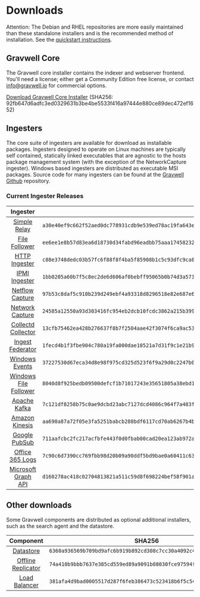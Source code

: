 # Downloads

Attention: The Debian and RHEL repositories are more easily maintained than these standalone installers and is the recommended method of installation. See the [quickstart instructions](#!quickstart/quickstart.md).

## Gravwell Core

The Gravwell core installer contains the indexer and webserver frontend. You'll need a license; either get a Community Edition free license, or contact info@gravwell.io for commercial options.

[Download Gravwell Core Installer](https://update.gravwell.io/archive/4.1.9/installers/gravwell_4.1.9.sh) (SHA256: 92fb647d6adfc3ed0329631b3be4be5533f416a97444e880ce89dec472ef1652)

## Ingesters

The core suite of ingesters are available for download as installable packages.  Ingesters designed to operate on Linux machines are typically self contained, statically linked executables that are agnostic to the hosts package management system (with the exception of the NetworkCapture ingester).  Windows based ingesters are distributed as executable MSI packages.  Source code for many ingesters can be found at the [Gravwell Github](https://github.com/gravwell/gravwell/tree/master/ingesters) repository.

### Current Ingester Releases
| Ingester | SHA256 | More Info |
|:--------:|-------:|----------:|
| [Simple Relay](https://update.gravwell.io/archive/4.1.9/installers/gravwell_simple_relay_installer_4.1.9.sh) | ``a30e40ef9c662f52aed0dc778931cdb9e539ed78ac19fa643e24063aa866d9dd`` | [Documentation](#!ingesters/ingesters.md#Simple_Relay)|
| [File Follower](https://update.gravwell.io/archive/4.1.9/installers/gravwell_file_follow_installer_4.1.9.sh) | ``ee6ee1e8b57d83ea6d18730d34fabd96eadbb75aaa174582322a2710f8c489aa`` | [Documentation](#!ingesters/ingesters.md#File_Follower) |
| [HTTP Ingester](https://update.gravwell.io/archive/4.1.9/installers/gravwell_http_ingester_installer_4.1.9.sh) | ``c88e3748dedc03b57fc6f88f8f4ba5f85908b1c5c93dfc9ca8a78cdc56a752f8`` | [Documentation](#!ingesters/ingesters.md#HTTP_POST) |
| [IPMI Ingester](https://update.gravwell.io/archive/4.1.9/installers/gravwell_ipmi_installer_4.1.9.sh) | ``1bb0205a60b7f5c8ec2de6d606af0bebff95065b0b74d3a57354c5b1d156dd06`` | [Documentation](#!ingesters/ingesters.md#IPMI_Ingester)|
| [Netflow Capture](http://update.gravwell.io/archive/4.1.9/installers/gravwell_netflow_capture_installer_4.1.9.sh) | ``97b53c8daf5c910b239d249ebf4a93318d8296518e82e687e637fe3fd98fbe3b`` | [Documentation](#!ingesters/ingesters.md#Netflow_Ingester) |
| [Network Capture](https://update.gravwell.io/archive/4.1.9/installers/gravwell_network_capture_installer_4.1.9.sh) | ``24585a12550a93d303416fc954eb2dcb10fcdc3862a215b3993603f3d36519d4`` | [Documentation](#!ingesters/ingesters.md#Network_Ingester) |
| [Collectd Collector](https://update.gravwell.io/archive/4.1.9/installers/gravwell_collectd_installer_4.1.9.sh) | ``13cfb75462ea428b276637f8b7f2504aae42f3074f6ca9ac534a616d4e31564b`` | [Documentation](#!ingesters/ingesters.md#collectd) |
| [Ingest Federator](https://update.gravwell.io/archive/4.1.9/installers/gravwell_federator_installer_4.1.9.sh) | ``1fecd4b1f3fbe904c780a19fa000dae10521a7d31f9c1e21b962582fd5b4abf3`` | [Documentation](#!ingesters/ingesters.md#Federator_Ingester) |
| [Windows Events](https://update.gravwell.io/archive/4.1.9/installers/gravwell_win_events_4.1.9.msi) | ``37227530d67eca34d8e98f975cd325d523f6f9a29d0c2247b059169855c609ee`` | [Documentation](#!ingesters/ingesters.md#Windows_Event_Service) |
| [Windows File Follower](https://update.gravwell.io/archive/4.1.9/installers/gravwell_file_follow_4.1.9.msi) | ``8040d8f925bedb09500defcf1b71017243e35651805a38ebd16dad1443a8ffc5`` | [Documentation](#!ingesters/ingesters.md#File_Follower) |
| [Apache Kafka](https://update.gravwell.io/archive/4.1.9/installers/gravwell_kafka_installer_4.1.9.sh) | ``7c121df8258b75c0ae9dcbd23abc7127dcd4086c964f7a483f78231ef785449f`` | [Documentation](#!ingesters/ingesters.md#Kafka)|
| [Amazon Kinesis](https://update.gravwell.io/archive/4.1.9/installers/gravwell_kinesis_ingest_installer_4.1.9.sh) | ``aa690a87a72f05e3fa5251babcb288bdf6117cd70ab6267b4ba04fd0a6ca5e14`` | [Documentation](#!ingesters/ingesters.md#Kinesis_Ingester)|
| [Google PubSub](https://update.gravwell.io/archive/4.1.9/installers/gravwell_pubsub_ingest_installer_4.1.9.sh) | ``711aafcbc2fc217acfbfe443f0d0fbab00cad20ea123ab972adeb79e244799b3`` | [Documentation](#!ingesters/ingesters.md#GCP_PubSub)|
| [Office 365 Logs](https://update.gravwell.io/archive/4.1.9/installers/gravwell_o365_installer_4.1.9.sh) | ``7c90c6d7390cc769fbb98d20b09a90ddf5bd9bae0a60411c635a9c313e3ed75c`` | [Documentation](#!ingesters/ingesters.md#Office_365_Log_Ingester)|
| [Microsoft Graph API](https://update.gravwell.io/archive/4.1.9/installers/gravwell_msgraph_installer_4.1.9.sh) | ``d160278ac418c02704813821a511c59d8f698224bef58f901a42872349061f48`` | [Documentation](#!ingesters/ingesters.md#Microsoft_Graph_API_Ingester)|

## Other downloads

Some Gravwell components are distributed as optional additional installers, such as the search agent and the datastore.

| Component | SHA256 | More Info |
|:---------:|:------:|----------:|
| [Datastore](https://update.gravwell.io/archive/4.1.9/installers/gravwell_datastore_installer_4.1.9.sh) | ``6360a936569b709bd9afc6b919b892cd308c7cc30a4092c44aacddc3410b5fab`` | [Documentation](#!distributed/frontend.md) |
| [Offline Replicator](https://update.gravwell.io/archive/4.1.9/installers/gravwell_offline_replication_installer_4.1.9.sh) | ``74a410b9bbb7637e385cd559ed89a9091b08030fce97594fb898728e02011f66`` | [Documentation](#!configuration/replication.md) |
| [Load Balancer](https://update.gravwell.io/archive/4.1.9/installers/gravwell_loadbalancer_installer_4.1.9.sh) | ``381afa4d9bad0005517d287f6feb386473c523418b6f5c54c6232cb1ae9008e1`` | |
